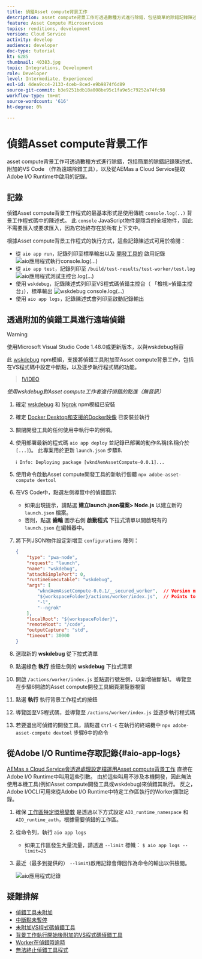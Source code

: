 ```yaml
---
title: 偵錯Asset compute背景工作
description: asset compute背景工作可透過數種方式進行除錯，包括簡單的除錯記錄陳述式、附加的VS Code （作為遠端除錯工具），以及從AEMas a Cloud Service提取Adobe I/O Runtime中啟用的記錄。
feature: Asset Compute Microservices
topics: renditions, development
version: Cloud Service
activity: develop
audience: developer
doc-type: tutorial
kt: 6285
thumbnail: 40383.jpg
topic: Integrations, Development
role: Developer
level: Intermediate, Experienced
exl-id: 4dea9cc4-2133-4ceb-8ced-e9b9874f6d89
source-git-commit: b3e9251bdb18a008be95c1fa9e5c79252a74fc98
workflow-type: tm+mt
source-wordcount: '616'
ht-degree: 0%

---
```


# 偵錯Asset compute背景工作

asset compute背景工作可透過數種方式進行除錯，包括簡單的除錯記錄陳述式、附加的VS Code （作為遠端除錯工具），以及從AEMas a Cloud Service提取Adobe I/O Runtime中啟用的記錄。

## 記錄

偵錯Asset compute背景工作程式的最基本形式是使用傳統 `console.log(..)` 背景工作程式碼中的陳述式。 此 `console` JavaScript物件是隱含的全域物件，因此不需要匯入或要求匯入，因為它始終存在於所有上下文中。

根據Asset compute背景工作程式的執行方式，這些記錄陳述式可用於檢閱：

+ 從 `aio app run`，記錄列印至標準輸出以及 [開發工具的](../develop/development-tool.md) 啟用記錄
   ![aio應用程式執行console.log(...)](./assets/debug/console-log__aio-app-run.png)
+ 從 `aio app test`，記錄列印至 `/build/test-results/test-worker/test.log`
   ![aio應用程式測試主控台.log(...)](./assets/debug/console-log__aio-app-test.png)
+ 使用 `wskdebug`，記錄陳述式列印至VS程式碼偵錯主控台（ 「檢視>偵錯主控台」），標準輸出
   ![wskdebug console.log(...)](./assets/debug/console-log__wskdebug.png)
+ 使用 `aio app logs`，記錄陳述式會列印至啟動記錄輸出

## 透過附加的偵錯工具進行遠端偵錯

>[!WARNING]
>
>使用Microsoft Visual Studio Code 1.48.0或更新版本，以與wskdebug相容

此 [wskdebug](https://www.npmjs.com/package/@openwhisk/wskdebug) npm模組，支援將偵錯工具附加至Asset compute背景工作，包括在VS程式碼中設定中斷點，以及逐步執行程式碼的功能。

>[!VIDEO](https://video.tv.adobe.com/v/40383?quality=12&learn=on)

_使用wskdebug對Asset compute工作者進行偵錯的點進（無音訊）_

1. 確定 [wskdebug](../set-up/development-environment.md#wskdebug) 和 [Ngrok](../set-up/development-environment.md#ngork) npm模組已安裝
1. 確定 [Docker Desktop和支援的Docker映像](../set-up/development-environment.md#docker) 已安裝並執行
1. 關閉開發工具的任何使用中執行中的例項。
1. 使用部署最新的程式碼 `aio app deploy`  並記錄已部署的動作名稱(名稱介於 `[...]`)。 此專案用於更新 `launch.json` 步驟8.

   ```
   ℹ Info: Deploying package [wkndAemAssetCompute-0.0.1]...
   ```


1. 使用命令啟動Asset compute開發工具的新執行個體 `npx adobe-asset-compute devtool`
1. 在VS Code中，點選左側導覽中的偵錯圖示
   + 如果出現提示，請點選 __建立launch.json檔案> Node.js__ 以建立新的 `launch.json` 檔案。
   + 否則，點選 __齒輪__ 圖示右側 __啟動程式__ 下拉式清單以開啟現有的 `launch.json` 在編輯器中。
1. 將下列JSON物件設定新增至 `configurations` 陣列：

   ```json
   {
       "type": "pwa-node",
       "request": "launch",
       "name": "wskdebug",
       "attachSimplePort": 0,
       "runtimeExecutable": "wskdebug",
       "args": [
           "wkndAemAssetCompute-0.0.1/__secured_worker",  // Version must match your Asset Compute worker's version
           "${workspaceFolder}/actions/worker/index.js",  // Points to your worker
           "-l",
           "--ngrok"
       ],
       "localRoot": "${workspaceFolder}",
       "remoteRoot": "/code",
       "outputCapture": "std",
       "timeout": 30000
   }
   ```

1. 選取新的 __wskdebug__ 從下拉式清單
1. 點選綠色 __執行__ 按鈕左側的 __wskdebug__ 下拉式清單
1. 開啟 `/actions/worker/index.js` 並點選行號左側，以新增破斷點1。 導覽至在步驟6開啟的Asset compute開發工具網頁瀏覽器視窗
1. 點選 __執行__ 執行背景工作程式的按鈕
1. 導覽回至VS程式碼，並導覽至 `/actions/worker/index.js` 並逐步執行程式碼
1. 若要退出可偵錯的開發工具，請點選 `Ctrl-C` 在執行的終端機中 `npx adobe-asset-compute devtool` 步驟6中的命令

## 從Adobe I/O Runtime存取記錄{#aio-app-logs}

[AEMas a Cloud Service會透過處理設定檔運用Asset compute背景工作](../deploy/processing-profiles.md) 直接在Adobe I/O Runtime中叫用這些引數。 由於這些叫用不涉及本機開發，因此無法使用本機工具(例如Asset compute開發工具或wskdebug)來偵錯其執行。 反之，Adobe I/OCLI可用來從Adobe I/O Runtime中特定工作區執行的Worker擷取記錄。

1. 確保 [工作區特定環境變數](../deploy/runtime.md) 是透過以下方式設定 `AIO_runtime_namespace` 和 `AIO_runtime_auth`，根據需要偵錯的工作區。
1. 從命令列，執行 `aio app logs`
   + 如果工作區發生大量流量，請透過 `--limit` 標幟：
      `$ aio app logs --limit=25`
1. 最近（最多到提供的） `--limit`)啟用記錄會傳回作為命令的輸出以供檢閱。

   ![aio應用程式記錄](./assets/debug/aio-app-logs.png)

## 疑難排解

+ [偵錯工具未附加](../troubleshooting.md#debugger-does-not-attach)
+ [中斷點未暫停](../troubleshooting.md#breakpoints-no-pausing)
+ [未附加VS程式碼偵錯工具](../troubleshooting.md#vs-code-debugger-not-attached)
+ [背景工作執行開始後附加的VS程式碼偵錯工具](../troubleshooting.md#vs-code-debugger-attached-after-worker-execution-began)
+ [Worker在偵錯時逾時](../troubleshooting.md#worker-times-out-while-debugging)
+ [無法終止偵錯工具程式](../troubleshooting.md#cannot-terminate-debugger-process)

